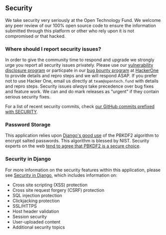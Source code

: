 ## Security

We take security very seriously at the Open Technology Fund. We welcome any peer review of our 100% open source code to ensure the information submitted through this platform or other who rely upon it is not compromised or that hacked.

### Where should I report security issues?

In order to give the community time to respond and upgrade we strongly urge you report all security issues privately. Please use our [vulnerability disclosure program](https://hackerone.com/open_technology_fund) or particpate in our [bug bounty program](https://hackerone.com/otf) at [HackerOne](https://hackerone.com) to provide details and repro steps and we will respond ASAP. If you prefer not to use Hacker One, email us directly at `team@opentech.fund` with details and repro steps. Security issues *always* take precedence over bug fixes and feature work. We can and do mark releases as "urgent" if they contain serious security fixes.

For a list of recent security commits, check [our GitHub commits prefixed with SECURITY](https://github.com/opentechfund/opentech.fund/search?utf8=%E2%9C%93&q=SECURITY&type=Commits).

### Password Storage

This application relies upon [Django's good use](https://docs.djangoproject.com/en/2.1/topics/auth/passwords/) of the PBKDF2 algorithm to encrypt salted passwords. This algorithm is blessed by NIST. Security experts on the web [tend to agree that PBKDF2 is a secure choice](http://security.stackexchange.com/questions/4781/do-any-security-experts-recommend-bcrypt-for-password-storage).

### Security in Django

For more information on the security features within this application, please see [Security in Django](https://docs.djangoproject.com/en/2.1/topics/security/), which includes information on:

* Cross site scripting (XSS) protection
* Cross site request forgery (CSRF) protection
* SQL injection protection
* Clickjacking protection
* SSL/HTTPS
* Host header validation
* Session security
* User-uploaded content 
* Additional security topics
